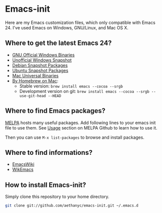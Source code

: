# Emacs-init #

Here are my Emacs customization files, which only compatible with
Emacs 24. I've used Emacs on Windows, GNU/Linux, and Mac OS X.

## Where to get the latest Emacs 24? ##

* [GNU Official Windows Binaries](http://ftp.gnu.org/gnu/emacs/windows/)
* [Unofficial Windows Snapshot](https://www.dropbox.com/sh/zmxzw7pk2ml7qip/jS1Fuz1pZr)
* [Debian Snapshot Packages](http://emacs.naquadah.org/)
* [Ubuntu Snapshot Packages](https://launchpad.net/~cassou/+archive/emacs)
* [Mac Universal Binaries](http://emacsformacosx.com/)
* [By Homebrew on Mac](https://github.com/mxcl/homebrew/blob/master/Library/Formula/emacs.rb):
  * Stable version: ```brew install emacs --cocoa --srgb```
  * Development version on git: ```brew install emacs --cocoa --srgb --use-git-head --HEAD```

## Where to find Emacs packages? ##

[MELPA](http://melpa.milkbox.net/) hosts many useful packages. Add
following lines to your emacs init file to use them.  See
[Usage](https://github.com/milkypostman/melpa) section on MELPA Github
to learn how to use it.

Then you can use `M-x list-packages` to browse and install packages.

## Where to find informations? ##

* [EmacsWiki](http://www.emacswiki.org/)
* [WikEmacs](http://wikemacs.org/)


## How to install Emacs-init? ##

Simply clone this repository to your home directory.

```bash
git clone git://github.com/aethanyc/emacs-init.git ~/.emacs.d
```
